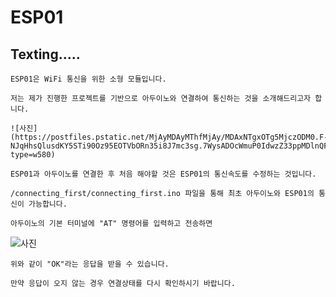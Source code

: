 ESP01
==========================
  Texting.....
  ----------------------

    ESP01은 WiFi 통신을 위한 소형 모듈입니다.
    
    저는 제가 진행한 프로젝트를 기반으로 아두이노와 연결하여 통신하는 것을 소개해드리고자 합니다.
    
    ![사진](https://postfiles.pstatic.net/MjAyMDAyMThfMjAy/MDAxNTgxOTg5MjczODM0.F-NJqHhsQlusdKY5STi90Oz95EOTVbORn35i8J7mc3sg.7WysADOcWmuP0IdwzZ33ppMDlnQFovZNhPG9gIyJplwg.JPEG.wngustnf/esp01.jpg?type=w580)  

    ESP01과 아두이노를 연결한 후 처음 해야할 것은 ESP01의 통신속도를 수정하는 것입니다.
    
    /connecting_first/connecting_first.ino 파일을 통해 최초 아두이노와 ESP01의 통신이 가능합니다.
    
    아두이노의 기본 터미널에 "AT" 명령어를 입력하고 전송하면
    
   ![사진](https://postfiles.pstatic.net/MjAyMDA1MDhfMTAy/MDAxNTg4OTMwMTkyNDcx.eiWuKPfaPYvjvGIcWhgYkN0NGWH66cibRusmotZkWGog.cAN4uDnO4Cvb7r-NusODO8QfCwxFDNeutstVliIxbrwg.PNG.wngustnf/AT_OK.png?type=w580)
    
    위와 같이 "OK"라는 응답을 받을 수 있습니다.
    
    만약 응답이 오지 않는 경우 연결상태를 다시 확인하시기 바랍니다.
    
